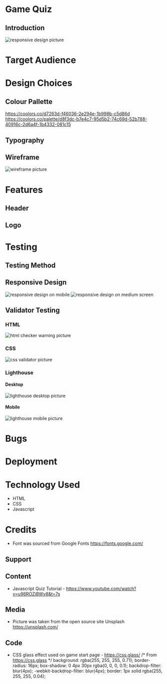 # Game Quiz

## Introduction

![responsive design picture]()

# Target Audience 

# Design Choices
## Colour Pallette
https://coolors.co/d7263d-f46036-2e294e-1b998b-c5d86d
https://coolors.co/palette/d8f3dc-b7e4c7-95d5b2-74c69d-52b788-40916c-2d6a4f-1b4332-081c15
## Typography
## Wireframe
![wireframe picture]()

# Features
## Header
## Logo

# Testing
## Testing Method
## Responsive Design
![responsive design on mobile]()
![responsive design on medium screen]()

## Validator Testing
### HTML
![html checker warning picture]()
### CSS
![css validator picture]()
### Lighthouse
#### Desktop
![lighthouse desktop picture]()
#### Mobile
![lighthouse mobile picture]()

# Bugs

# Deployment

# Technology Used
- HTML
- CSS
- Javascript

# Credits
* Font was sourced from Google Fonts https://fonts.google.com/
## Support
## Content
* Javascript Quiz Tutorial - https://www.youtube.com/watch?v=u98ROZjBWy8&t=7s
## Media
* Picture was taken from the open source site Unsplash https://unsplash.com/
## Code
* CSS glass effect used on game start page - https://css.glass/
/* From https://css.glass */
background: rgba(255, 255, 255, 0.71);
border-radius: 16px;
box-shadow: 0 4px 30px rgba(0, 0, 0, 0.1);
backdrop-filter: blur(4px);
-webkit-backdrop-filter: blur(4px);
border: 1px solid rgba(255, 255, 255, 0.04);